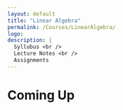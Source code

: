 ```yaml
---
layout: default
title: "Linear Algebra"
permalink: /Courses/LinearAlgebra/
logo: 
description: |
  Syllubus <br />
  Lecture Notes <br />
  Assignments
---
```


# Coming Up

